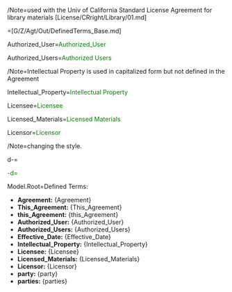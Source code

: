 /Note=used with the Univ of California Standard License Agreement for library materials [License/CRright/Library/01.md]

=[G/Z/Agt/Out/DefinedTerms_Base.md]

Authorized_User=<font color="green">Authorized_User</font>

Authorized_Users=<font color="green">Authorized Users</font>

/Note=Intellectual Property is used in capitalized form but not defined in the Agreement

Intellectual_Property=<font color="green">Intellectual Property</font>

Licensee=<font color="green">Licensee</font>

Licensed_Materials=<font color="green">Licensed Materials</font>

Licensor=<font color="green">Licensor</font>

/Note=changing the style.

d-=<font color="green">

-d=</font>

Model.Root=Defined Terms: <ul><li><b>Agreement:</b> {Agreement}<li><b>This_Agreement:</b> {This_Agreement}<li><b>this_Agreement:</b> {this_Agreement}<li><b>Authorized_User:</b> {Authorized_User}<li><b>Authorized_Users:</b> {Authorized_Users}<li><b>Effective_Date:</b> {Effective_Date}<li><b>Intellectual_Property:</b> {Intellectual_Property}<li><b>Licensee:</b> {Licensee}<li><b>Licensed_Materials:</b> {Licensed_Materials}<li><b>Licensor:</b> {Licensor}<li><b>party:</b> {party}<li><b>parties:</b> {parties}</ul>
